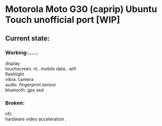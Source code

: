 # Motorola Moto G30 (caprip) Ubuntu Touch unofficial port [WIP]

## Current state:

### Working:......
display\
touchscreen\.
ril\..
mobile data\..
wifi\
flashlight\
vibra\.
camera\
audio\.
fingerprint sensor\
bluetooth\.
gps
asd
### Broken:
nfc\
hardware video acceleration
.
